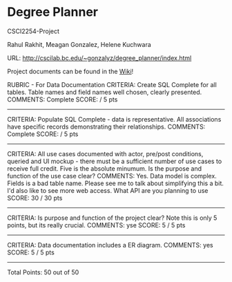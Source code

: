 # Degree Planner
CSCI2254-Project

Rahul Rakhit,
Meagan Gonzalez,
Helene Kuchwara

URL: http://cscilab.bc.edu/~gonzalyz/degree_planner/index.html

Project documents can be found in the [Wiki](https://github.com/kuchwarh/CSCI2254-Project/wiki)!


RUBRIC - For Data Documentation
CRITERIA:
Create SQL Complete for all tables. Table names and field names well
chosen, clearly presented.
COMMENTS:
Complete
SCORE: / 5 pts 
**********************
CRITERIA:
Populate SQL Complete - data is representative. All associations have
specific records demonstrating their relationships.
COMMENTS:
Complete
SCORE: / 5 pts 
**********************
CRITERIA:
All use cases documented with actor, pre/post conditions, queried and UI
mockup - there must be a sufficient number of use cases to receive full
credit. Five is the absolute minumum. Is the purpose and function of the
use case clear?
COMMENTS:
Yes.  Data model is complex.  Fields is a bad table name.
Please see me to talk about simplifying this a bit.  I'd also like to
see more web access.  What API are you planning to use
SCORE: 30 / 30 pts 
**********************
CRITERIA:
Is purpose and function of the project clear? Note this is only 5
points, but its really crucial.
COMMENTS:
yse
SCORE: 5 / 5 pts 
**********************
CRITERIA:
Data documentation includes a ER diagram.
COMMENTS:
yes
SCORE: 5 / 5 pts 
**********************
Total Points: 50 out of 50


